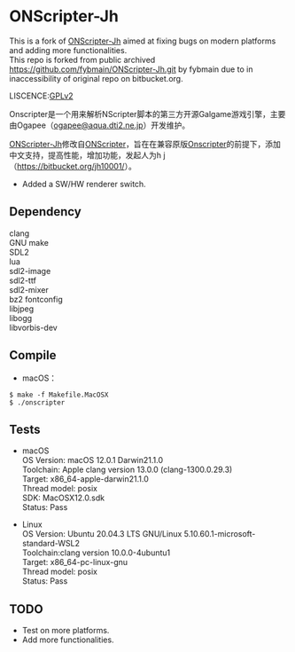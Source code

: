 # ONScripter-Jh
This is a fork of [ONScripter-Jh] aimed at fixing bugs on modern platforms and adding more functionalities.  
This repo is forked from public archived https://github.com/fybmain/ONScripter-Jh.git by fybmain due to in inaccessibility of original repo on bitbucket.org.   

LISCENCE:[GPLv2][]

Onscripter是一个用来解析NScripter脚本的第三方开源Galgame游戏引擎，主要由Ogapee（<ogapee@aqua.dti2.ne.jp>）开发维护。

[ONScripter-Jh][]修改自[ONScripter][]，旨在在兼容原版[Onscripter][]的前提下，添加中文支持，提高性能，增加功能，发起人为h j（<https://bitbucket.org/jh10001/>）。

* Added a SW/HW renderer switch.

## Dependency
clang  
GNU make    
SDL2  
lua  
sdl2-image  
sdl2-ttf  
sdl2-mixer  
bz2 
fontconfig  
libjpeg  
libogg  
libvorbis-dev




## Compile

* macOS：
```
$ make -f Makefile.MacOSX
$ ./onscripter
```

## Tests
* macOS  
OS Version: macOS 12.0.1 Darwin21.1.0  
Toolchain: Apple clang version 13.0.0 (clang-1300.0.29.3)  
Target: x86_64-apple-darwin21.1.0  
Thread model: posix  
SDK: MacOSX12.0.sdk  
Status: Pass  

* Linux  
OS Version: Ubuntu 20.04.3 LTS GNU/Linux 5.10.60.1-microsoft-standard-WSL2  
Toolchain:clang version 10.0.0-4ubuntu1  
Target: x86_64-pc-linux-gnu  
Thread model: posix  
Status: Pass  

## TODO  
* Test on more platforms.
* Add more functionalities.

[GPLv2]: https://www.gnu.org/licenses/old-licenses/gpl-2.0.html
[ONScripter]: https://onscripter.osdn.jp/onscripter.html
[ONScripter-Jh]: https://bitbucket.org/jh10001/onscripter-jh

